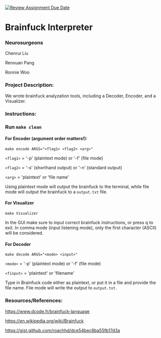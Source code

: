 [![Review Assignment Due Date](https://classroom.github.com/assets/deadline-readme-button-22041afd0340ce965d47ae6ef1cefeee28c7c493a6346c4f15d667ab976d596c.svg)](https://classroom.github.com/a/am3xLbu5)
# Brainfuck Interpreter

### Neurosurgeons

Chenrui Liu

Renxuan Pang

Ronnie Woo

### Project Description:
We wrote brainfuck analyzation tools, including a Decoder, Encoder, and a Visualizer.

### Instructions:

### Run `make clean`

#### For Encoder (argument order matters!):
`make encode ARGS="<flag1> <flag2> <arg>"`

`<flag1>` = '-p' (plaintext mode) or '-f' (file mode)

`<flag2>` = '-s' (shorthand output) or '-n' (standard output)

`<arg>` = 'plaintext' or 'file name'

Using plaintext mode will output the brainfuck to the terminal, while file mode will output the brainfuck to a `output.txt` file.

#### For Visualizer
`make Visualizer`

In the GUI make sure to input correct brainfuck instructions, or press q to exit.
In comma mode (input listening mode), only the first character (ASCII) will be considered.

#### For Decoder
`make decode ARGS="<mode> <input>"`

`<mode>` = '-p' (plaintext mode) or '-f' (file mode)

`<finput>` = 'plaintext' or 'filename'

Type in Brainfuck code either as plaintext, or put it in a file and provide the file name. File mode will write the output to `output.txt`.
### Resources/References:

https://www.dcode.fr/brainfuck-language

https://en.wikipedia.org/wiki/Brainfuck

https://gist.github.com/roachhd/dce54bec8ba55fb17d3a
